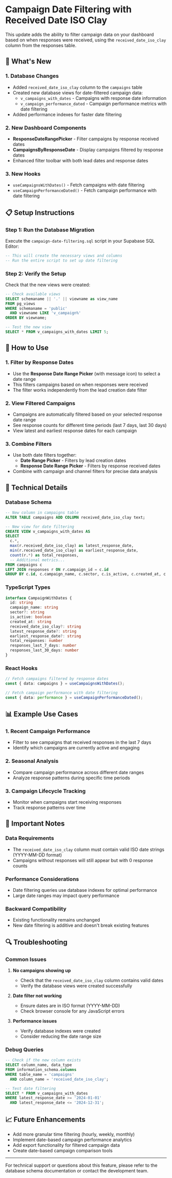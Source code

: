 # Campaign Date Filtering with Received Date ISO Clay

This update adds the ability to filter campaign data on your dashboard based on when responses were received, using the `received_date_iso_clay` column from the responses table.

## 🚀 What's New

### 1. Database Changes
- Added `received_date_iso_clay` column to the `campaigns` table
- Created new database views for date-filtered campaign data:
  - `v_campaigns_with_dates` - Campaigns with response date information
  - `v_campaign_performance_dated` - Campaign performance metrics with date filtering
- Added performance indexes for faster date filtering

### 2. New Dashboard Components
- **ResponseDateRangePicker** - Filter campaigns by response received dates
- **CampaignsByResponseDate** - Display campaigns filtered by response dates
- Enhanced filter toolbar with both lead dates and response dates

### 3. New Hooks
- `useCampaignsWithDates()` - Fetch campaigns with date filtering
- `useCampaignPerformanceDated()` - Fetch campaign performance with date filtering

## 📋 Setup Instructions

### Step 1: Run the Database Migration
Execute the `campaign-date-filtering.sql` script in your Supabase SQL Editor:

```sql
-- This will create the necessary views and columns
-- Run the entire script to set up date filtering
```

### Step 2: Verify the Setup
Check that the new views were created:

```sql
-- Check available views
SELECT schemaname || '.' || viewname as view_name
FROM pg_views 
WHERE schemaname = 'public' 
  AND viewname LIKE 'v_campaign%'
ORDER BY viewname;

-- Test the new view
SELECT * FROM v_campaigns_with_dates LIMIT 5;
```

## 🎯 How to Use

### 1. Filter by Response Dates
- Use the **Response Date Range Picker** (with message icon) to select a date range
- This filters campaigns based on when responses were received
- The filter works independently from the lead creation date filter

### 2. View Filtered Campaigns
- Campaigns are automatically filtered based on your selected response date range
- See response counts for different time periods (last 7 days, last 30 days)
- View latest and earliest response dates for each campaign

### 3. Combine Filters
- Use both date filters together:
  - **Date Range Picker** - Filters by lead creation dates
  - **Response Date Range Picker** - Filters by response received dates
- Combine with campaign and channel filters for precise data analysis

## 🔧 Technical Details

### Database Schema
```sql
-- New column in campaigns table
ALTER TABLE campaigns ADD COLUMN received_date_iso_clay text;

-- New view for date filtering
CREATE VIEW v_campaigns_with_dates AS
SELECT 
  c.*,
  max(r.received_date_iso_clay) as latest_response_date,
  min(r.received_date_iso_clay) as earliest_response_date,
  count(r.*) as total_responses,
  -- Additional metrics...
FROM campaigns c
LEFT JOIN responses r ON r.campaign_id = c.id
GROUP BY c.id, c.campaign_name, c.sector, c.is_active, c.created_at, c.received_date_iso_clay;
```

### TypeScript Types
```typescript
interface CampaignWithDates {
  id: string
  campaign_name: string
  sector?: string
  is_active: boolean
  created_at: string
  received_date_iso_clay?: string
  latest_response_date?: string
  earliest_response_date?: string
  total_responses: number
  responses_last_7_days: number
  responses_last_30_days: number
}
```

### React Hooks
```typescript
// Fetch campaigns filtered by response dates
const { data: campaigns } = useCampaignsWithDates();

// Fetch campaign performance with date filtering
const { data: performance } = useCampaignPerformanceDated();
```

## 📊 Example Use Cases

### 1. Recent Campaign Performance
- Filter to see campaigns that received responses in the last 7 days
- Identify which campaigns are currently active and engaging

### 2. Seasonal Analysis
- Compare campaign performance across different date ranges
- Analyze response patterns during specific time periods

### 3. Campaign Lifecycle Tracking
- Monitor when campaigns start receiving responses
- Track response patterns over time

## 🚨 Important Notes

### Data Requirements
- The `received_date_iso_clay` column must contain valid ISO date strings (YYYY-MM-DD format)
- Campaigns without responses will still appear but with 0 response counts

### Performance Considerations
- Date filtering queries use database indexes for optimal performance
- Large date ranges may impact query performance

### Backward Compatibility
- Existing functionality remains unchanged
- New date filtering is additive and doesn't break existing features

## 🔍 Troubleshooting

### Common Issues

1. **No campaigns showing up**
   - Check that the `received_date_iso_clay` column contains valid dates
   - Verify the database views were created successfully

2. **Date filter not working**
   - Ensure dates are in ISO format (YYYY-MM-DD)
   - Check browser console for any JavaScript errors

3. **Performance issues**
   - Verify database indexes were created
   - Consider reducing the date range size

### Debug Queries
```sql
-- Check if the new column exists
SELECT column_name, data_type 
FROM information_schema.columns 
WHERE table_name = 'campaigns' 
  AND column_name = 'received_date_iso_clay';

-- Test date filtering
SELECT * FROM v_campaigns_with_dates 
WHERE latest_response_date >= '2024-01-01' 
  AND latest_response_date <= '2024-12-31';
```

## 📈 Future Enhancements

- Add more granular time filtering (hourly, weekly, monthly)
- Implement date-based campaign performance analytics
- Add export functionality for filtered campaign data
- Create date-based campaign comparison tools

---

For technical support or questions about this feature, please refer to the database schema documentation or contact the development team.
